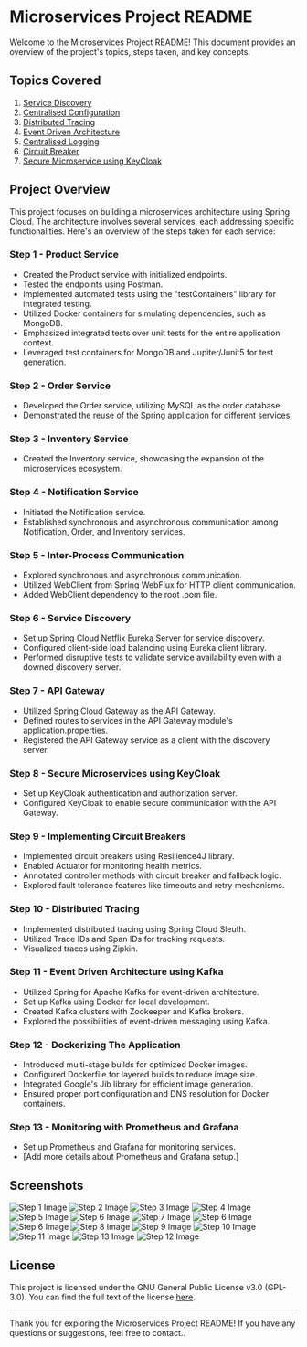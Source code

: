 # Microservices Project README

Welcome to the Microservices Project README! This document provides an overview of the project's topics, steps taken, and key concepts.

## Topics Covered

1. [Service Discovery](#service-discovery)
2. [Centralised Configuration](#centralised-configuration)
3. [Distributed Tracing](#distributed-tracing)
4. [Event Driven Architecture](#event-driven-architecture)
5. [Centralised Logging](#centralised-logging)
6. [Circuit Breaker](#circuit-breaker)
7. [Secure Microservice using KeyCloak](#secure-microservice-using-keycloak)

## Project Overview

This project focuses on building a microservices architecture using Spring Cloud. The architecture involves several services, each addressing specific functionalities. Here's an overview of the steps taken for each service:

### Step 1 - Product Service

- Created the Product service with initialized endpoints.
- Tested the endpoints using Postman.
- Implemented automated tests using the "testContainers" library for integrated testing.
- Utilized Docker containers for simulating dependencies, such as MongoDB.
- Emphasized integrated tests over unit tests for the entire application context.
- Leveraged test containers for MongoDB and Jupiter/Junit5 for test generation.

### Step 2 - Order Service

- Developed the Order service, utilizing MySQL as the order database.
- Demonstrated the reuse of the Spring application for different services.

### Step 3 - Inventory Service

- Created the Inventory service, showcasing the expansion of the microservices ecosystem.

### Step 4 - Notification Service

- Initiated the Notification service.
- Established synchronous and asynchronous communication among Notification, Order, and Inventory services.

### Step 5 - Inter-Process Communication

- Explored synchronous and asynchronous communication.
- Utilized WebClient from Spring WebFlux for HTTP client communication.
- Added WebClient dependency to the root .pom file.

### Step 6 - Service Discovery

- Set up Spring Cloud Netflix Eureka Server for service discovery.
- Configured client-side load balancing using Eureka client library.
- Performed disruptive tests to validate service availability even with a downed discovery server.

### Step 7 - API Gateway

- Utilized Spring Cloud Gateway as the API Gateway.
- Defined routes to services in the API Gateway module's application.properties.
- Registered the API Gateway service as a client with the discovery server.

### Step 8 - Secure Microservices using KeyCloak

- Set up KeyCloak authentication and authorization server.
- Configured KeyCloak to enable secure communication with the API Gateway.

### Step 9 - Implementing Circuit Breakers

- Implemented circuit breakers using Resilience4J library.
- Enabled Actuator for monitoring health metrics.
- Annotated controller methods with circuit breaker and fallback logic.
- Explored fault tolerance features like timeouts and retry mechanisms.

### Step 10 - Distributed Tracing

- Implemented distributed tracing using Spring Cloud Sleuth.
- Utilized Trace IDs and Span IDs for tracking requests.
- Visualized traces using Zipkin.

### Step 11 - Event Driven Architecture using Kafka

- Utilized Spring for Apache Kafka for event-driven architecture.
- Set up Kafka using Docker for local development.
- Created Kafka clusters with Zookeeper and Kafka brokers.
- Explored the possibilities of event-driven messaging using Kafka.

### Step 12 - Dockerizing The Application

- Introduced multi-stage builds for optimized Docker images.
- Configured Dockerfile for layered builds to reduce image size.
- Integrated Google's Jib library for efficient image generation.
- Ensured proper port configuration and DNS resolution for Docker containers.

### Step 13 - Monitoring with Prometheus and Grafana

- Set up Prometheus and Grafana for monitoring services.
- [Add more details about Prometheus and Grafana setup.]

## Screenshots

<!-- Add screenshots showcasing the UI, configurations, or any relevant visuals. -->
![Step 1 Image](https://yourimageshare.com/ib/OapUZTwiQW)
![Step 2 Image](link_to_image_2)
![Step 3 Image](link_to_image_3)
![Step 4 Image](link_to_image_4)
![Step 5 Image](link_to_image_5)
![Step 6 Image](link_to_image_6)
![Step 7 Image](link_to_image_7)
![Step 6 Image](link_to_image_6)
![Step 6 Image](link_to_image_6)
![Step 8 Image](link_to_image_8)
![Step 9 Image](link_to_image_9)
![Step 10 Image](link_to_image_10)
![Step 11 Image](link_to_image_11)
![Step 13 Image](link_to_image_13)
![Step 12 Image](link_to_image_12)

## License

This project is licensed under the GNU General Public License v3.0 (GPL-3.0). You can find the full text of the license [here](https://www.gnu.org/licenses/gpl-3.0.en.html).

---

Thank you for exploring the Microservices Project README! If you have any questions or suggestions, feel free to contact..

